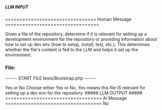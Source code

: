 ##### LLM INPUT #####
================================ Human Message =================================

Given a file of the repository, determine if it is relevant for setting up a development environment for the repository or providing information about how to set up dev env (how to setup, install, test, etc.). This determines whether the file's content is fed to the LLM and helps it set up the environment.

### File:
------ START FILE tests/Bootstrap.php ------
<?php
// Errors on full!
ini_set('display_errors', 1);
error_reporting(E_ALL | E_STRICT);

$dir = realpath(dirname(__FILE__));

// Path constants
defined('PROJECT_BASE') OR define('PROJECT_BASE', realpath($dir.'/../').'/');
defined('SYSTEM_PATH') OR define('SYSTEM_PATH', PROJECT_BASE.'system/');

// Get vfsStream either via PEAR or composer
foreach (explode(PATH_SEPARATOR, get_include_path()) as $path)
{
	if (file_exists($path.DIRECTORY_SEPARATOR.'vfsStream/vfsStream.php'))
	{
		require_once 'vfsStream/vfsStream.php';
		break;
	}
}

if ( ! class_exists('vfsStream') && file_exists(PROJECT_BASE.'vendor/autoload.php'))
{
	include_once PROJECT_BASE.'vendor/autoload.php';
	class_alias('org\bovigo\vfs\vfsStream', 'vfsStream');
	class_alias('org\bovigo\vfs\vfsStreamDirectory', 'vfsStreamDirectory');
	class_alias('org\bovigo\vfs\vfsStreamWrapper', 'vfsStreamWrapper');
}

// Define CI path constants to VFS (filesystem setup in CI_TestCase::setUp)
defined('BASEPATH') OR define('BASEPATH', vfsStream::url('system/'));
defined('APPPATH') OR define('APPPATH', vfsStream::url('application/'));
defined('VIEWPATH') OR define('VIEWPATH', APPPATH.'views/');
defined('ENVIRONMENT') OR define('ENVIRONMENT', 'development');

// Set localhost "remote" IP
isset($_SERVER['REMOTE_ADDR']) OR $_SERVER['REMOTE_ADDR'] = '127.0.0.1';

// Prep our test environment
include_once $dir.'/mocks/core/common.php';
include_once SYSTEM_PATH.'core/Common.php';

ini_set('default_charset', 'UTF-8');

if (extension_loaded('mbstring'))
{
	defined('MB_ENABLED') OR define('MB_ENABLED', TRUE);
	@ini_set('mbstring.internal_encoding', 'UTF-8');
	mb_substitute_character('none');
}
else
{
	defined('MB_ENABLED') OR define('MB_ENABLED', FALSE);
}

if (extension_loaded('iconv'))
{
	defined('ICONV_ENABLED') OR define('ICONV_ENABLED', TRUE);
	@ini_set('iconv.internal_encoding', 'UTF-8');
}
else
{
	defined('ICONV_ENABLED') OR define('ICONV_ENABLED', FALSE);
}

is_php('5.6') && ini_set('php.internal_encoding', 'UTF-8');

if (is_php('7.0'))
{
	$test_case_code = file_get_contents(PROJECT_BASE.'vendor/phpunit/phpunit/src/Framework/TestCase.php');
	$test_case_code = preg_replace('/^\s+((?:protected|public)(?: static)? function \w+\(\)): void/m', '$1', $test_case_code);
	file_put_contents(PROJECT_BASE.'vendor/phpunit/phpunit/src/Framework/TestCase.php', $test_case_code);
}

include_once SYSTEM_PATH.'core/compat/mbstring.php';
include_once SYSTEM_PATH.'core/compat/hash.php';
include_once SYSTEM_PATH.'core/compat/password.php';
include_once SYSTEM_PATH.'core/compat/standard.php';

include_once $dir.'/mocks/autoloader.php';
spl_autoload_register('autoload');

unset($dir);
------ END FILE tests/Bootstrap.php ------

### Reply with the following format:

<rel>Yes</rel>

or

<rel>No</rel>

Choose either Yes or No, Yes means this file IS relevant for setting up a dev env for the repository.

##### LLM OUTPUT #####
================================== Ai Message ==================================

<rel>No</rel>